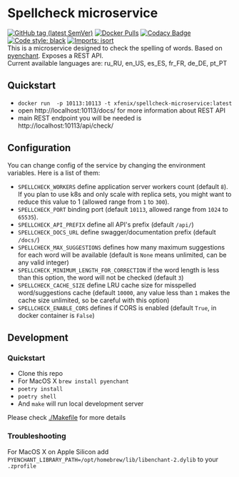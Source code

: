 # Spellcheck microservice
[![GitHub tag (latest SemVer)](https://img.shields.io/github/v/tag/xfenix/spellcheck-microservice?label=version)](https://github.com/xfenix/spellcheck-microservice/releases)
[![Docker Pulls](https://img.shields.io/docker/pulls/xfenix/spellcheck-microservice)](https://hub.docker.com/r/xfenix/spellcheck-microservice)
[![Codacy Badge](https://app.codacy.com/project/badge/Coverage/297c021d5a464b9fafa410b509286507)](https://www.codacy.com/gh/xfenix/spellcheck-microservice/dashboard?utm_source=github.com&utm_medium=referral&utm_content=xfenix/spellcheck-microservice&utm_campaign=Badge_Coverage)
<a href="https://github.com/psf/black"><img alt="Code style: black" src="https://img.shields.io/badge/code%20style-black-000000.svg"></a>
[![Imports: isort](https://img.shields.io/badge/imports-isort-%231674b1?style=flat&labelColor=ef8336)](https://timothycrosley.github.io/isort/)<br>
This is a microservice designed to check the spelling of words. Based on [pyenchant](https://github.com/pyenchant/pyenchant). Exposes a REST API.<br>
Current available languages are: ru_RU, en_US, es_ES, fr_FR, de_DE, pt_PT

## Quickstart
* `docker run  -p 10113:10113 -t xfenix/spellcheck-microservice:latest`
* open http://localhost:10113/docs/ for more information about REST API
* main REST endpoint you will be needed is http://localhost:10113/api/check/

## Configuration
You can change config of the service by changing the environment variables. Here is a list of them:
* `SPELLCHECK_WORKERS` define application server workers count (default `8`). If you plan to use k8s and only scale with replica sets, you might want to reduce this value to 1 (allowed range from `1` to `300`).
* `SPELLCHECK_PORT` binding port (default `10113`, allowed range from `1024` to `65535`).
* `SPELLCHECK_API_PREFIX` define all API's prefix (default `/api/`)
* `SPELLCHECK_DOCS_URL` define swagger/documentation prefix (default `/docs/`)
* `SPELLCHECK_MAX_SUGGESTIONS` defines how many maximum suggestions for each word will be available (default is `None` means unlimited, can be any valid integer)
* `SPELLCHECK_MINIMUM_LENGTH_FOR_CORRECTION` if the word length is less than this option, the word will not be checked (default `3`)
* `SPELLCHECK_CACHE_SIZE` define LRU cache size for misspelled word/suggestions cache (default `10000`, any value less than `1` makes the cache size unlimited, so be careful with this option)
* `SPELLCHECK_ENABLE_CORS` defines if CORS is enabled (default `True`, in docker container is `False`)

## Development
### Quickstart
* Clone this repo
* For MacOS X `brew install pyenchant`
* `poetry install`
* `poetry shell`
* And `make` will run local development server

Please check [./Makefile](./Makefile) for more details

### Troubleshooting
For MacOS X on Apple Silicon add `PYENCHANT_LIBRARY_PATH=/opt/homebrew/lib/libenchant-2.dylib` to your `.zprofile`
